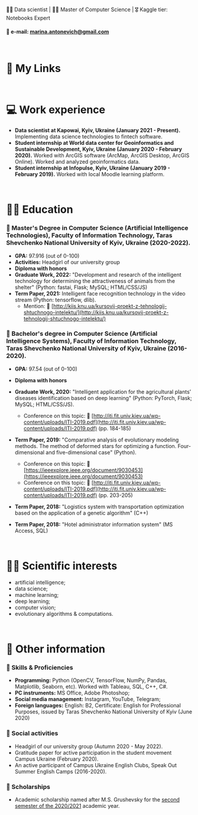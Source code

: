 👩‍💻 Data scientist | 👩‍🎓 Master of Computer Science | 🎖 Kaggle tier: Notebooks Expert
#### 📩 e-mail: marina.antonevich@gmail.com
<br/>

# 🔗 My Links
<!--- 
|   |   |   |   |
|---|---|---|---|
| [👤 CV / Curriculum Vitae / Resume](https://www.canva.com/design/DAE6YtdOBAQ/AjIeHbKUTYxZucwciY135w/view?utm_content=DAE6YtdOBAQ&utm_campaign=designshare&utm_medium=link&utm_source=publishsharelink#1)  |  [👤 LinkedIn](https://www.linkedin.com/in/maryna-antonevych/)  |  [👤 Kaggle Page](https://www.kaggle.com/maricinnamon) | [👤 GitHub](https://github.com/maricinnamon)  |
|   |   |   |   |
| [❤️ YouTube Channel "Learn AI"](https://www.youtube.com/channel/UCEJ8IRbmEl3tEZahc17pwrw)  | [❤️ "Learn AI" Instagram](https://www.instagram.com/learn.ai.python/)  | [❤️ "Learn AI" GitHub](https://github.com/learn-ai-python)  |   |
|   |   |   |   |
| [📄 Google Scholar](https://scholar.google.com/citations?user=1FYbaYwAAAAJ&hl=uk)|[📄 Scopus](https://www.scopus.com/authid/detail.uri?authorId=57216150467) |[📄 OrcID](https://orcid.org/0000-0003-3640-7630) | [📄 dblp](https://dblp.org/pid/309/3242.html)   |
|   |   |   |   | 
--->

<br/>

# 💻 Work experience
- **Data scientist at Kapowai, Kyiv, Ukraine (January 2021 - Present).** Implementing data science technologies to fintech software.
- **Student internship at World data center for Geoinformatics and Sustainable Development, Kyiv, Ukraine (January 2020 - February 2020).** Worked with ArcGIS software (ArcMap, ArcGIS Desktop, ArcGIS Online). Worked and analyzed geoinformatics data.
- **Student internship at Infopulse, Kyiv, Ukraine (January 2019 - February 2019).** Worked with local Moodle learning platform.

<br/>

# 👩‍🎓 Education
### 📍 Master's Degree in Computer Science (Artificial Intelligence Technologies), Faculty of Information Technology, Taras Shevchenko National University of Kyiv, Ukraine (2020-2022).
- **GPA:** 97.916 (out of 0-100)
- **Activities:** Headgirl of our university group
- **Diploma with honors**
- **Graduate Work, 2022:** "Development and research of the intelligent technology for determining the attractiveness of animals from the shelter" (Python: fastai, Flask; MySQL; HTML/CSS/JS)
- **Term Paper, 2021:** Intelligent face recognition technology in the video stream (Python: tensorflow, dlib). 
    - Mention: 🔗 [http://kiis.knu.ua/kursovij-proekt-z-tehnologij-shtuchnogo-intelektu/](http://kiis.knu.ua/kursovij-proekt-z-tehnologij-shtuchnogo-intelektu/)

### 📍 Bachelor's degree in Computer Science (Artificial Intelligence Systems), Faculty of Information Technology, Taras Shevchenko National University of Kyiv, Ukraine (2016-2020).
- **GPA:** 97.54 (out of 0-100)
- **Diploma with honors**

- **Graduate Work, 2020:** "Intelligent application for the agricultural plants’ diseases identification based on deep learning" (Python: PyTorch, Flask; MySQL; HTML/CSS/JS).
    - Conference on this topic: 🔗 [http://iti.fit.univ.kiev.ua/wp-content/uploads/ITI-2019.pdf](http://iti.fit.univ.kiev.ua/wp-content/uploads/ITI-2019.pdf) (pp. 184-185)

- **Term Paper, 2019:** "Comparative analysis of evolutionary modeling methods. The method of deformed stars for optimizing a function. Four-dimensional and five-dimensional case" (Python).
     - Conference on this topic: 🔗 [https://ieeexplore.ieee.org/document/9030453](https://ieeexplore.ieee.org/document/9030453) <br/>
     - Conference on this topic: 🔗 [http://iti.fit.univ.kiev.ua/wp-content/uploads/ITI-2019.pdf](http://iti.fit.univ.kiev.ua/wp-content/uploads/ITI-2019.pdf) (pp. 203-205)<br/>

- **Term Paper, 2018:** "Logistics system with transportation optimization based on the application of a genetic algorithm" (C++)
- **Term Paper, 2018:** "Hotel administrator information system" (MS Access, SQL)


<br/>

# 👩‍💻 Scientific interests
- artificial intelligence; 
- data science; 
- machine learning; 
- deep learning; 
- computer vision; 
- evolutionary algorithms & computations.

<br/>

# 💾 Other information
### 📍 Skills & Proficiencies
- **Programming:** Python (OpenCV, TensorFlow, NumPy, Pandas, Matplotlib, Seaborn,  etc). Worked with Tableau, SQL, C++, C#.
- **PC instruments:** MS Office, Adobe Photoshop;
- **Social media management:** Instagram, YouTube, Telegram;
- **Foreign languages:** English: B2, Certificate: English for Professional Purposes, issued by Taras Shevchenko National University of Kyiv (June 2020)

### 📍 Social activities
- Headgirl of our university group (Autumn 2020 - May 2022).
- Gratitude paper for active participation in the student movement Campus Ukraine (February 2020).
- An active participant of Campus Ukraine English Clubs, Speak Out Summer English Camps (2016-2020).

### 📍 Scholarships
- Academic scholarship named after M.S. Grushevsky for the [second semester of the 2020/2021](https://mon.gov.ua/ua/npa/pro-priznachennya-akademichnoyi-stipendiyi-imeni-m-s-grushevskogo-na-ii-semestr-20202021-navchalnogo-roku) academic year.

